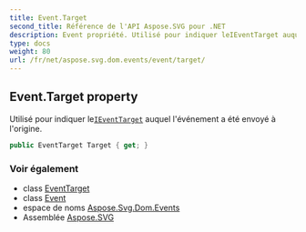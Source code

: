 ```yaml
---
title: Event.Target
second_title: Référence de l'API Aspose.SVG pour .NET
description: Event propriété. Utilisé pour indiquer leIEventTarget auquel lévénement a été envoyé à lorigine.
type: docs
weight: 80
url: /fr/net/aspose.svg.dom.events/event/target/
---
```

## Event.Target property

Utilisé pour indiquer le[`IEventTarget`](../../ieventtarget/) auquel l'événement a été envoyé à l'origine.

```csharp
public EventTarget Target { get; }
```

### Voir également

* class [EventTarget](../../../aspose.svg.dom/eventtarget/)
* class [Event](../)
* espace de noms [Aspose.Svg.Dom.Events](../../event/)
* Assemblée [Aspose.SVG](../../../)


